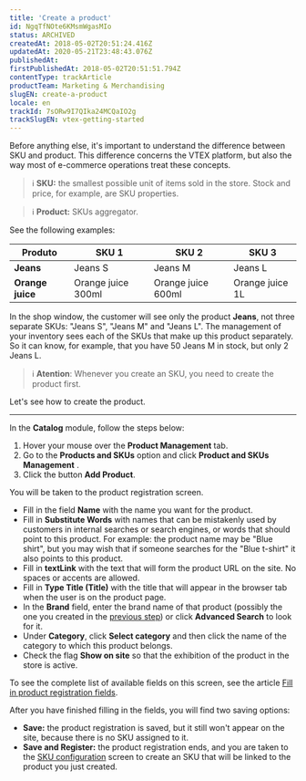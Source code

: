 ```yaml
---
title: 'Create a product'
id: NgqTfNOte6KMsmWgasMIo
status: ARCHIVED
createdAt: 2018-05-02T20:51:24.416Z
updatedAt: 2020-05-21T23:48:43.076Z
publishedAt: 
firstPublishedAt: 2018-05-02T20:51:51.794Z
contentType: trackArticle
productTeam: Marketing & Merchandising
slugEN: create-a-product
locale: en
trackId: 7sORw9I7QIka24MCQaIO2g
trackSlugEN: vtex-getting-started
---
```


Before anything else, it's important to understand the difference between SKU and product. This difference concerns the VTEX platform, but also the way most of e-commerce operations treat these concepts.

>ℹ️ **SKU:** the smallest possible unit of items sold in the store. Stock and price, for example, are SKU properties.

>ℹ️ **Product:** SKUs aggregator.

See the following examples:

| Produto     | SKU 1     | SKU 2     | SKU 3     |
| ---------- | ---------- | ---------- | ---------- |
| __Jeans__       | Jeans S       | Jeans M       | Jeans L       |
| __Orange juice__       | Orange juice 300ml       | Orange juice 600ml       | Orange juice 1L       |

In the shop window, the customer will see only the product __Jeans__, not three separate SKUs: "Jeans S", "Jeans M" and "Jeans L".
The management of your inventory sees each of the SKUs that make up this product separately. So it can know, for example, that you have 50 Jeans M in stock, but only 2 Jeans L.

>ℹ️ **Atention**: Whenever you create an SKU, you need to create the product first.

Let's see how to create the product.

---

In the __Catalog__ module, follow the steps below:

1. Hover your mouse over the __Product Management__ tab.
2. Go to the __Products and SKUs__ option and click __Product and SKUs Management__ .
3. Click the button __Add Product__.

You will be taken to the product registration screen.

- Fill in the field __Name__ with the name you want for the product.
- Fill in __Substitute Words__ with names that can be mistakenly used by customers in internal searches or search engines, or words that should point to this product. For example: the product name may be "Blue shirt", but you may wish that if someone searches for the "Blue t-shirt" it also points to this product.
- Fill in __textLink__ with the text that will form the product URL on the site. No spaces or accents are allowed.
- Fill in __Type Title (Title)__ with the title that will appear in the browser tab when the user is on the product page.
- In the __Brand__ field, enter the brand name of that product (possibly the one you created in the [previous step](/en/getting-started/create-a-brand)) or click __Advanced Search__ to look for it.
- Under __Category__, click __Select category__ and then click the name of the category to which this product belongs.
- Check the flag __Show on site__ so that the exhibition of the product in the store is active.

To see the complete list of available fields on this screen, see the article [Fill in product registration fields](/en/tutorial/product-registration-fields).

After you have finished filling in the fields, you will find two saving options:
- __Save:__ the product registration is saved, but it still won't appear on the site, because there is no SKU assigned to it.
- __Save and Register:__ the product registration ends, and you are taken to the [SKU configuration](/en/getting-started/create-an-sku) screen to create an SKU that will be linked to the product you just created.
